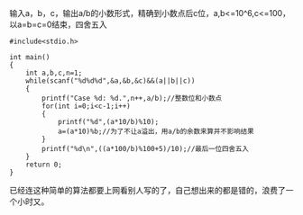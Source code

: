 输入a，b，c，输出a/b的小数形式，精确到小数点后c位，a,b<=10^6,c<=100，以a=b=c=0结束，四舍五入
```
#include<stdio.h>

int main()
{
    int a,b,c,n=1;
    while(scanf("%d%d%d",&a,&b,&c)&&(a||b||c))
    {
        printf("Case %d: %d.",n++,a/b);//整数位和小数点
        for(int i=0;i<c-1;i++)
        {
            printf("%d",(a*10/b)%10);
            a=(a*10)%b;//为了不让a溢出，用a/b的余数来算并不影响结果
        }
        printf("%d\n",((a*100/b)%100+5)/10);//最后一位四舍五入
    }
    return 0;
}

```
已经连这种简单的算法都要上网看别人写的了，自己想出来的都是错的，浪费了一个小时又。